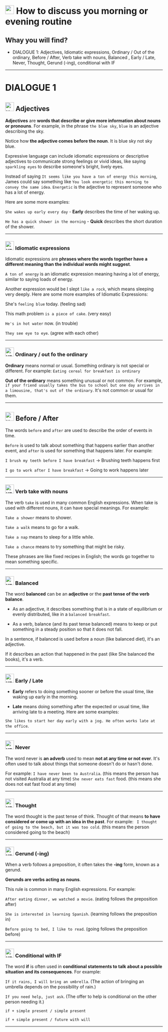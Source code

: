 #  <img width="28" height="28" src="https://img.icons8.com/emoji/28/united-kingdom-emoji.png" alt="united-kingdom-emoji"/> How to discuss you morning or evening routine

## Whay you will find?

- DIALOGUE 1: Adjectives, Idiomatic expressions, Ordinary / Out of the ordinary, Before / After, Verb take with nouns, Balanced , Early / Late, Never, Thought, Gerund (-ing), conditional with IF

---

# DIALOGUE 1

##  <img width="28" height="28" src="https://img.icons8.com/emoji/28/united-kingdom-emoji.png" alt="united-kingdom-emoji"/> Adjectives

**Adjectives** are **words that describe or give more information about nouns or pronouns**. For example, in the phrase ``the blue sky``, ``blue`` is an adjective describing the sky.

Notice how **the adjective comes before the noun**. It is blue sky not sky blue.

Expressive language can include idiomatic expressions or descriptive adjectives to communicate strong feelings or vivid ideas, like saying ``sparkling eyes`` to describe someone's bright, lively eyes.

Instead of saying ``It seems like you have a ton of energy this morning``, James could say something like ``You look energetic this morning to convey the same idea``. ``Energetic`` is the adjective to represent someone who has a lot of energy.

Here are some more examples:

``She wakes up early every day`` - **Early** describes the time of her waking up. 

``He has a quick shower in the morning`` - **Quick** describes the short duration of the shower.

---

###  <img width="28" height="28" src="https://img.icons8.com/emoji/28/united-kingdom-emoji.png" alt="united-kingdom-emoji"/> Idiomatic expressions

Idiomatic expressions are **phrases where the words together have a different meaning than the individual words might suggest**.

``A ton of energy`` is an idiomatic expression meaning having a lot of energy, similar to saying loads of energy.

Another expression would be I slept ``like a rock``, which means sleeping very deeply. Here are some more examples of Idiomatic Expressions:

She's ``feeling blue`` today. (feeling sad) 

This math problem ``is a piece of cake``. (very easy) 

``He's in hot water`` now. (in trouble) 

``They see eye to eye``. (agree with each other)

---

### <img width="28" height="28" src="https://img.icons8.com/emoji/28/united-kingdom-emoji.png" alt="united-kingdom-emoji"/> Ordinary / out fo the ordinary

**Ordinary** means normal or usual. Something ordinary is not special or different. For example: ``Eating cereal for breakfast is ordinary``

**Out of the ordinary** means something unusual or not common. For example, ``if your friend usually takes the bus to school but one day arrives in a limousine, that's out of the ordinary``. It's not common or usual for them.

---


## <img width="28" height="28" src="https://img.icons8.com/emoji/28/united-kingdom-emoji.png" alt="united-kingdom-emoji"/>  Before / After

The words ``before`` and ``after`` are used to describe the order of events in time.

``Before`` is used to talk about something that happens earlier than another event, and ``after`` is used for something that happens later. For example:

``I brush my teeth before I have breakfast`` -> Brushing teeth happens first

``I go to work after I have breakfast`` -> Going to work happens later

---

### <img width="28" height="28" src="https://img.icons8.com/emoji/28/united-kingdom-emoji.png" alt="united-kingdom-emoji"/>  Verb take with nouns

The verb ``take`` is used in many common English expressions. When take is used with different nouns, it can have special meanings. For example:

``Take a shower`` means to shower. 

``Take a walk`` means to go for a walk. 

``Take a nap`` means to sleep for a little while. 

``Take a chance`` means to try something that might be risky.

These phrases are like fixed recipes in English; the words go together to mean something specific.

---

### <img width="28" height="28" src="https://img.icons8.com/emoji/28/united-kingdom-emoji.png" alt="united-kingdom-emoji"/> Balanced

The word **balanced** can be an **adjective** or the **past tense of the verb balance**. 

- As an adjective, it describes something that is in a state of equilibrium or evenly distributed, like in a ``balanced breakfast``.

- As a verb, balance (and its past tense balanced) means to keep or put something in a steady position so that it does not fall.

In a sentence, if balanced is used before a noun (like balanced diet), it's an adjective.

If it describes an action that happened in the past (like She balanced the books), it's a verb.

---

### <img width="28" height="28" src="https://img.icons8.com/emoji/28/united-kingdom-emoji.png" alt="united-kingdom-emoji"/> Early / Late

- **Early** refers to doing something sooner or before the usual time, like waking up early in the morning.

- **Late** means doing something after the expected or usual time, like arriving late to a meeting. Here are some examples:

``She likes to start her day early with a jog. He often works late at the office``.

---

### <img width="28" height="28" src="https://img.icons8.com/emoji/28/united-kingdom-emoji.png" alt="united-kingdom-emoji"/>  Never

The word never is **an adverb** used to mean **not at any time or not ever**. It's often used to talk about things that someone doesn't do or hasn't done. 

For example: ``I have never been to Australia``. (this means the person has not visited Australia at any time) ``She never eats fast`` food. (this means she does not eat fast food at any time)

---

### <img width="28" height="28" src="https://img.icons8.com/emoji/28/united-kingdom-emoji.png" alt="united-kingdom-emoji"/> Thought

The word thought is the past tense of think. Thought of that means **to have considered or come up with an idea in the past**. For example: ``
I thought of going to the beach, but it was too cold``. (this means the person considered going to the beach)

---

### <img width="28" height="28" src="https://img.icons8.com/emoji/28/united-kingdom-emoji.png" alt="united-kingdom-emoji"/> Gerund (-ing)

When a verb follows a preposition, it often takes the **-ing** form, known as a gerund. 

**Gerunds are verbs acting as nouns**. 

This rule is common in many English expressions. For example:

``After eating dinner, we watched a movie``. (eating follows the preposition after)

``She is interested in learning Spanish``. (learning follows the preposition in)

``Before going to bed, I like to read``. (going follows the preposition before)

---


### <img width="28" height="28" src="https://img.icons8.com/emoji/28/united-kingdom-emoji.png" alt="united-kingdom-emoji"/> Conditional with IF

The word **if** is often used in **conditional statements to talk about a possible situation and its consequences**. For example:

``If it rains, I will bring an umbrella``. (The action of bringing an umbrella depends on the possibility of rain.)

``If you need help, just ask``. (The offer to help is conditional on the other person needing it.)


`if + simple present / simple present`

`if + simple present / future with will`

---
